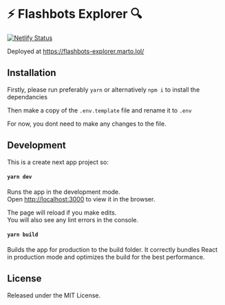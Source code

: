 # ⚡ Flashbots Explorer 🔍
[![Netlify Status](https://api.netlify.com/api/v1/badges/a620bbb3-67cf-46bd-bfe9-1a44c2ef9e69/deploy-status)](https://app.netlify.com/sites/flashbots-explorer/deploys)

Deployed at https://flashbots-explorer.marto.lol/

## Installation

Firstly, please run preferably `yarn` or alternatively `npm i` to install the dependancies

Then make a copy of the `.env.template` file and rename it to `.env` 

For now, you dont need to make any changes to the file.

## Development
This is a create next app project so:

#### `yarn dev`
Runs the app in the development mode.\
Open [http://localhost:3000](http://localhost:3000) to view it in the browser.

The page will reload if you make edits.\
You will also see any lint errors in the console.

#### `yarn build`
Builds the app for production to the build folder.
It correctly bundles React in production mode and optimizes the build for the best performance.

## License
Released under the MIT License.
